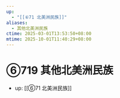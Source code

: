 ```yaml
---
up:
  - "[[⑥71 北美洲民族]]"
aliases:
  - 其他北美洲民族
ctime: 2025-03-01T13:53:50+08:00
mtime: 2025-10-01T11:40:29+08:00
---
```


# ⑥719 其他北美洲民族

- up: [[⑥71 北美洲民族]]
